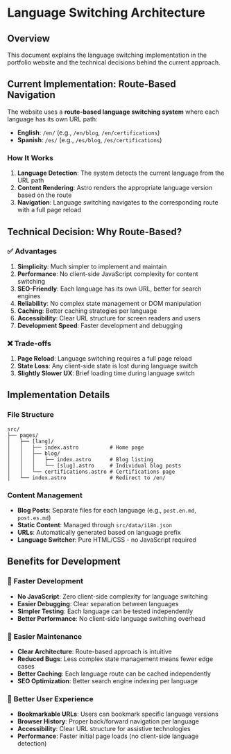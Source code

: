 # Language Switching Architecture

## Overview

This document explains the language switching implementation in the portfolio website and the technical decisions behind the current approach.

## Current Implementation: Route-Based Navigation

The website uses a **route-based language switching system** where each language has its own URL path:

- **English**: `/en/` (e.g., `/en/blog`, `/en/certifications`)
- **Spanish**: `/es/` (e.g., `/es/blog`, `/es/certifications`)

### How It Works

1. **Language Detection**: The system detects the current language from the URL path
2. **Content Rendering**: Astro renders the appropriate language version based on the route
3. **Navigation**: Language switching navigates to the corresponding route with a full page reload

## Technical Decision: Why Route-Based?

### ✅ **Advantages**

1. **Simplicity**: Much simpler to implement and maintain
2. **Performance**: No client-side JavaScript complexity for content switching
3. **SEO-Friendly**: Each language has its own URL, better for search engines
4. **Reliability**: No complex state management or DOM manipulation
5. **Caching**: Better caching strategies per language
6. **Accessibility**: Clear URL structure for screen readers and users
7. **Development Speed**: Faster development and debugging

### ❌ **Trade-offs**

1. **Page Reload**: Language switching requires a full page reload
2. **State Loss**: Any client-side state is lost during language switch
3. **Slightly Slower UX**: Brief loading time during language switch

## Implementation Details

### File Structure

```
src/
├── pages/
│   ├── [lang]/
│   │   ├── index.astro          # Home page
│   │   ├── blog/
│   │   │   ├── index.astro      # Blog listing
│   │   │   └── [slug].astro     # Individual blog posts
│   │   └── certifications.astro # Certifications page
│   └── index.astro              # Redirect to /en/
```

### Content Management

- **Blog Posts**: Separate files for each language (e.g., `post.en.md`, `post.es.md`)
- **Static Content**: Managed through `src/data/i18n.json`
- **URLs**: Automatically generated based on language prefix
- **Language Switcher**: Pure HTML/CSS - no JavaScript required

## Benefits for Development

### 🚀 **Faster Development**

- **No JavaScript**: Zero client-side complexity for language switching
- **Easier Debugging**: Clear separation between languages
- **Simpler Testing**: Each language can be tested independently
- **Better Performance**: No client-side language switching overhead

### 🔧 **Easier Maintenance**

- **Clear Architecture**: Route-based approach is intuitive
- **Reduced Bugs**: Less complex state management means fewer edge cases
- **Better Caching**: Each language route can be cached independently
- **SEO Optimization**: Better search engine indexing per language

### 📱 **Better User Experience**

- **Bookmarkable URLs**: Users can bookmark specific language versions
- **Browser History**: Proper back/forward navigation per language
- **Accessibility**: Clear URL structure for assistive technologies
- **Performance**: Faster initial page loads (no client-side language detection)
